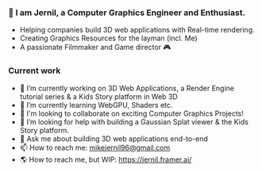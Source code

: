 ### 🧊 I am Jernil, a Computer Graphics Engineer and Enthusiast. 
- Helping companies build 3D web applications with Real-time rendering. 
- Creating Graphics Resources for the layman (incl. Me)
- A passionate Filmmaker and Game director 🎮

### Current work
- 🧊 I’m currently working on 3D Web Applications, a Render Engine tutorial series & a Kids Story platform in Web 3D
- 🌱 I’m currently learning WebGPU, Shaders etc.
- 👥 I'm looking to collaborate on exciting Computer Graphics Projects!
- 🤔 I’m looking for help with building a Gaussian Splat viewer & the Kids Story platform.
- 💬 Ask me about building 3D web applications end-to-end
- 📫 How to reach me: mikejernil96@gmail.com
- 🌎 How to reach me, but WIP: https://jernil.framer.ai/
